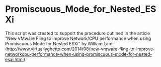 # Promiscuous_Mode_for_Nested_ESXi

This script was created to support the procedure outlined in the article 
"New VMware Fling to improve Network/CPU performance when using Promiscuous Mode for Nested ESXi" by William Lam.
(http://www.virtuallyghetto.com/2014/08/new-vmware-fling-to-improve-networkcpu-performance-when-using-promiscuous-mode-for-nested-esxi.html)

 